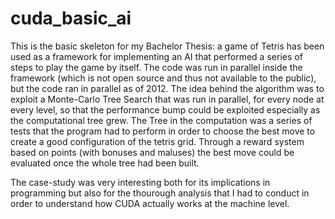 # cuda_basic_ai

This is the basic skeleton for my Bachelor Thesis:
a game of Tetris has been used as a framework for implementing an AI that performed a series of steps to play the game by itself.
The code was run in parallel inside the framework (which is not open source and thus not available to the public), but the code ran in parallel as of 2012. 
The idea behind the algorithm was to exploit a Monte-Carlo Tree Search that was run in parallel, for every node at every level, so that the performance bump could be exploited especially as the computational tree grew. 
The Tree in the computation was a series of tests that the program had to perform in order to choose the best move to create a good configuration of the tetris grid. Through a reward system based on points (with bonuses and maluses) the best move could be evaluated once the whole tree had been built.

The case-study was very interesting both for its implications in programming but also for the thourough analysis that I had to conduct in order to understand how CUDA actually works at the machine level. 
